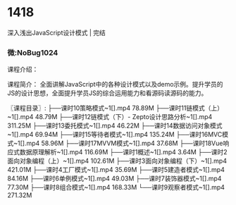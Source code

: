 # 1418
深入浅出JavaScript设计模式 | 完结
### 微:NoBug1024 


课程介绍：

课程简介：
全面讲解JavaScript中的各种设计模式以及demo示例。提升学员的JS的设计思想，全面提升学员JS的综合运用能力和看源码读源码的能力。

〖课程目录〗:
├──课时10策略模式~1[].mp4 78.89M
├──课时11链模式（上）~1[].mp4 48.79M
├──课时12链模式（下）- Zepto设计思路分析~1[].mp4 311.25M
├──课时13委托模式~1[].mp4 46.22M
├──课时14数据访问对象模式~1[].mp4 69.94M
├──课时15等待者模式~1[].mp4 135.24M
├──课时16MVC模式~1[].mp4 58.96M
├──课时17MVVM模式~1[].mp4 37.68M
├──课时18Vue响应式数据原理解析~1[].mp4 116.69M
├──课时1概述~1[].mp4 3.64M
├──课时2面向对象编程（上）~1[].mp4 102.61M
├──课时3面向对象编程（下）~1[].mp4 421.01M
├──课时4工厂模式~1[].mp4 35.69M
├──课时5建造者模式~1[].mp4 84.16M
├──课时6单例模式~1[].mp4 49.03M
├──课时7装饰器模式~1[].mp4 77.30M
├──课时8组合模式~1[].mp4 168.33M
└──课时9观察者模式~1[].mp4 271.32M
